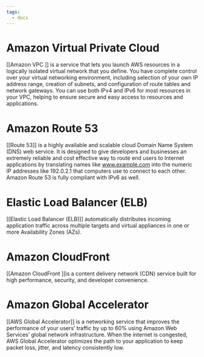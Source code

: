 ```yaml
---
tags:
  - docs
---
```


# Amazon Virtual Private Cloud

[[Amazon VPC ]] is a service that lets you launch AWS resources in a logically isolated virtual network that you define. You have complete control over your virtual networking environment, including selection of your own IP address range, creation of subnets, and configuration of route tables and network gateways. You can use both IPv4 and IPv6 for most resources in your VPC, helping to ensure secure and easy access to resources and applications.

# Amazon Route 53

[[Route 53]] is a highly available and scalable cloud Domain Name System (DNS) web service. It is designed to give developers and businesses an extremely reliable and cost effective way to route end users to Internet applications by translating names like www.example.com into the numeric IP addresses like 192.0.2.1 that computers use to connect to each other. Amazon Route 53 is fully compliant with IPv6 as well.

# Elastic Load Balancer (ELB)

[[Elastic Load Balancer (ELB)]] automatically distributes incoming application traffic across multiple targets and virtual appliances in one or more Availability Zones (AZs).

# Amazon CloudFront

[[Amazon CloudFront ]]is a content delivery network (CDN) service built for high performance, security, and developer convenience. 

# Amazon Global Accelerator

[[AWS Global Accelerator]] is a networking service that improves the performance of your users’ traffic by up to 60% using Amazon Web Services’ global network infrastructure. When the internet is congested, AWS Global Accelerator optimizes the path to your application to keep packet loss, jitter, and latency consistently low.

